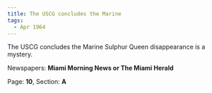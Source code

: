 ```yaml
---  
title: The USCG concludes the Marine  
tags:  
  - Apr 1964  
---  
```

  
The USCG concludes the Marine Sulphur Queen disappearance is a mystery.  
  
Newspapers: **Miami Morning News or The Miami Herald**  
  
Page: **10**, Section: **A** 
